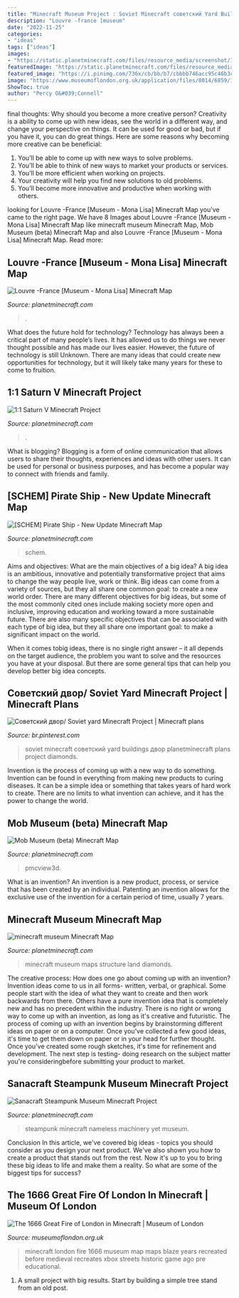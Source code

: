 ```yaml
---
title: "Minecraft Museum Project : Soviet Minecraft советский Yard Buildings двор Planetminecraft Plans Project Diamonds"
description: "Louvre -france [museum"
date: "2022-11-25"
categories:
- "ideas"
tags: ["ideas"]
images:
- "https://static.planetminecraft.com/files/resource_media/screenshot/1801/2018-01-05-20-11-44-1515179927_lrg.png"
featuredImage: "https://static.planetminecraft.com/files/resource_media/screenshot/1319/2013-04-28_215503_5419042_lrg.jpg"
featured_image: "https://i.pinimg.com/736x/cb/bb/b7/cbbbb746acc95c46b3c2e9662f602f6e.jpg"
image: "https://www.museumoflondon.org.uk/application/files/8014/6859/1375/Minecraft-pre-fire-3.jpg"
ShowToc: true
author: "Percy O&#039;Connell"
---
```



final thoughts: Why should you become a more creative person?
Creativity is a ability to come up with new ideas, see the world in a different way, and change your perspective on things. It can be used for good or bad, but if you have it, you can do great things. Here are some reasons why becoming more creative can be beneficial: 
1. You’ll be able to come up with new ways to solve problems. 
2. You’ll be able to think of new ways to market your products or services. 
3. You’ll be more efficient when working on projects. 
4. Your creativity will help you find new solutions to old problems. 
5. You’ll become more innovative and productive when working with others.

	

		
looking for Louvre -France [Museum - Mona Lisa] Minecraft Map you've came to the right page. We have 8 Images about Louvre -France [Museum - Mona Lisa] Minecraft Map like minecraft museum Minecraft Map, Mob Museum (beta) Minecraft Map and also Louvre -France [Museum - Mona Lisa] Minecraft Map. Read more:
		
    
## Louvre -France [Museum - Mona Lisa] Minecraft Map

<img loading=lazy src="https://static.planetminecraft.com/files/resource_media/screenshot/1319/2013-04-28_215503_5419042_lrg.jpg" onerror="this.onerror=null;this.src='https://tse4.mm.bing.net/th?id=OIP.2cR69LFjmfzWj34V5bo9CQHaEC&amp;pid=15.1';" alt="Louvre -France [Museum - Mona Lisa] Minecraft Map">

_Source: planetminecraft.com_

>. 

	

What does the future hold for technology?
Technology has always been a critical part of many people’s lives. It has allowed us to do things we never thought possible and has made our lives easier. However, the future of technology is still Unknown. There are many ideas that could create new opportunities for technology, but it will likely take many years for these to come to fruition.

    
## 1:1 Saturn V Minecraft Project

<img loading=lazy src="https://static.planetminecraft.com/files/resource_media/screenshot/1113/20110330_015203_17385_screenshot.jpg" onerror="this.onerror=null;this.src='https://tse2.mm.bing.net/th?id=OIP.E-X8ydr5_EI0ISdvqjEbXgHaFk&amp;pid=15.1';" alt="1:1 Saturn V Minecraft Project">

_Source: planetminecraft.com_

>. 

	

What is blogging?
Blogging is a form of online communication that allows users to share their thoughts, experiences and ideas with other users. It can be used for personal or business purposes, and has become a popular way to connect with friends and family.

    
## [SCHEM] Pirate Ship - New Update Minecraft Map

<img loading=lazy src="https://static.planetminecraft.com/files/resource_media/screenshot/1801/2018-01-05-20-11-44-1515179927_lrg.png" onerror="this.onerror=null;this.src='https://tse2.mm.bing.net/th?id=OIP.p5aaeSo2qKvmTcOmh8CCSAHaD7&amp;pid=15.1';" alt="[SCHEM] Pirate Ship - New Update Minecraft Map">

_Source: planetminecraft.com_

>schem. 

	

Aims and objectives: What are the main objectives of a big idea?
A big idea is an ambitious, innovative and potentially transformative project that aims to change the way people live, work or think. Big ideas can come from a variety of sources, but they all share one common goal: to create a new world order.
There are many different objectives for big ideas, but some of the most commonly cited ones include making society more open and inclusive, improving education and working toward a more sustainable future. There are also many specific objectives that can be associated with each type of big idea, but they all share one important goal: to make a significant impact on the world.



When it comes tobig ideas, there is no single right answer – it all depends on the target audience, the problem you want to solve and the resources you have at your disposal. But there are some general tips that can help you develop better big idea concepts.

    
## Советский двор/ Soviet Yard Minecraft Project | Minecraft Plans

<img loading=lazy src="https://i.pinimg.com/736x/cb/bb/b7/cbbbb746acc95c46b3c2e9662f602f6e.jpg" onerror="this.onerror=null;this.src='https://tse2.mm.bing.net/th?id=OIP.f6JX7Q_QX_Zra6OL6-cNSwHaEK&amp;pid=15.1';" alt="Советский двор/ Soviet yard Minecraft Project | Minecraft plans">

_Source: br.pinterest.com_

>soviet minecraft советский yard buildings двор planetminecraft plans project diamonds. 

	

Invention is the process of coming up with a new way to do something. Invention can be found in everything from making new products to curing diseases. It can be a simple idea or something that takes years of hard work to create. There are no limits to what invention can achieve, and it has the power to change the world.

    
## Mob Museum (beta) Minecraft Map

<img loading=lazy src="https://static.planetminecraft.com/files/resource_media/screenshot/1812/2018-03-21-12-18-07-1521654498.png" onerror="this.onerror=null;this.src='https://tse2.mm.bing.net/th?id=OIP.UebaHk_JxN4xxSOhyUuMqgHaEJ&amp;pid=15.1';" alt="Mob Museum (beta) Minecraft Map">

_Source: planetminecraft.com_

>pmcview3d. 

	

What is an invention?
An invention is a new product, process, or service that has been created by an individual. Patenting an invention allows for the exclusive use of the invention for a certain period of time, usually 7 years.

    
## Minecraft Museum Minecraft Map

<img loading=lazy src="https://static.planetminecraft.com/files/resource_media/screenshot/1139/2011-09-18_185346_555474.jpg" onerror="this.onerror=null;this.src='https://tse4.mm.bing.net/th?id=OIP.fZM6cpFDKCImOb-HpC-pLgHaDq&amp;pid=15.1';" alt="minecraft museum Minecraft Map">

_Source: planetminecraft.com_

>minecraft museum maps structure land diamonds. 

	

The creative process: How does one go about coming up with an invention?
Invention ideas come to us in all forms- written, verbal, or graphical. Some people start with the idea of what they want to create and then work backwards from there. Others have a pure invention idea that is completely new and has no precedent within the industry. There is no right or wrong way to come up with an invention, as long as it's creative and futuristic. The process of coming up with an invention begins by brainstorming different ideas on paper or on a computer. Once you've collected a few good ideas, it's time to get them down on paper or in your head for further thought. Once you've created some rough sketches, it's time for refinement and development. The next step is testing- doing research on the subject matter you're consideringbefore submitting your product to market.

    
## Sanacraft Steampunk Museum Minecraft Project

<img loading=lazy src="http://static.planetminecraft.com/files/resource_media/screenshot/1235/2012-09-02_102309_3474419.jpg" onerror="this.onerror=null;this.src='https://tse1.mm.bing.net/th?id=OIP.BOAbsZRO1jUSvm7F49IT2AHaEW&amp;pid=15.1';" alt="Sanacraft Steampunk Museum Minecraft Project">

_Source: planetminecraft.com_

>steampunk minecraft nameless machinery yet museum. 

	

Conclusion
In this article, we've covered big ideas - topics you should consider as you design your next product. We've also shown you how to create a product that stands out from the rest. Now it's up to you to bring these big ideas to life and make them a reality. So what are some of the biggest tips for success?

    
## The 1666 Great Fire Of London In Minecraft | Museum Of London

<img loading=lazy src="https://www.museumoflondon.org.uk/application/files/8014/6859/1375/Minecraft-pre-fire-3.jpg" onerror="this.onerror=null;this.src='https://tse1.mm.bing.net/th?id=OIP.evcrcEPsV9RZAaJ-B6bFXgHaD1&amp;pid=15.1';" alt="The 1666 Great Fire of London in Minecraft | Museum of London">

_Source: museumoflondon.org.uk_

>minecraft london fire 1666 museum map maps blaze years recreated before medieval recreates xbox streets historic game ago pre educational. 

	

1. A small project with big results. Start by building a simple tree stand from an old post.

